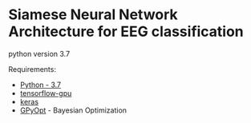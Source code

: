 # Siamese Neural Network Architecture for EEG classification

python version 3.7


Requirements:
* [Python - 3.7]
* [tensorflow-gpu]
* [keras]
* [GPyOpt] - Bayesian Optimization

[Python - 3.7]: https://www.python.org/downloads/release/python-370/
[tensorflow-gpu]: https://www.tensorflow.org/install/gpu
[keras]: https://keras.io/
[GPyOpt]: https://sheffieldml.github.io/GPyOpt/
